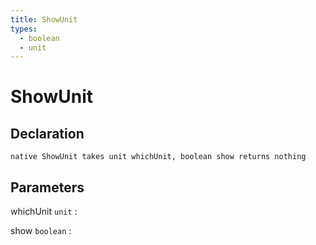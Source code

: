 ```yaml
---
title: ShowUnit
types:
  - boolean
  - unit
---
```


# ShowUnit

## Declaration

```jass
native ShowUnit takes unit whichUnit, boolean show returns nothing
```

## Parameters
whichUnit `unit`
: 

show `boolean`
: 
